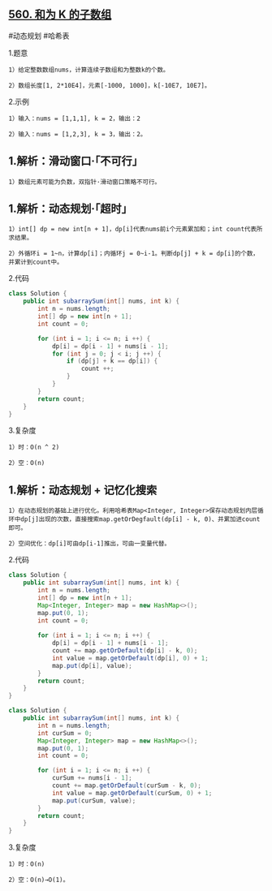 ## [560. 和为 K 的子数组](https://leetcode.cn/problems/subarray-sum-equals-k/description/)

#动态规划
#哈希表

1.题意

    1）给定整数数组nums，计算连续子数组和为整数k的个数。

    2）数组长度[1, 2*10E4]，元素[-1000, 1000]，k[-10E7, 10E7]。

2.示例

    1）输入：nums = [1,1,1], k = 2，输出：2

    2）输入：nums = [1,2,3], k = 3，输出：2。


## 1.解析：滑动窗口·「不可行」

    1）数组元素可能为负数，双指针·滑动窗口策略不可行。

## 1.解析：动态规划·「超时」

    1）int[] dp = new int[n + 1]，dp[i]代表nums前i个元素累加和；int count代表所求结果。

    2）外循环i = 1~n，计算dp[i]；内循环j = 0~i-1。判断dp[j] + k = dp[i]的个数，并累计到count中。

2.代码
```java
class Solution {
    public int subarraySum(int[] nums, int k) {
        int n = nums.length;
        int[] dp = new int[n + 1];
        int count = 0;

        for (int i = 1; i <= n; i ++) {
            dp[i] = dp[i - 1] + nums[i - 1];
            for (int j = 0; j < i; j ++) {
                if (dp[j] + k == dp[i]) {
                    count ++;
                }
            }
        }
        return count;
    }
}
```
3.复杂度

    1）时：O(n ^ 2)

    2）空：O(n)

## 1.解析：动态规划 + 记忆化搜索

    1）在动态规划的基础上进行优化。利用哈希表Map<Integer, Integer>保存动态规划内层循环中dp[j]出现的次数，直接搜索map.getOrDegfault(dp[i] - k, 0)、并累加进count即可。

    2）空间优化：dp[i]可由dp[i-1]推出，可由一变量代替。

2.代码
```java
class Solution {
    public int subarraySum(int[] nums, int k) {
        int n = nums.length;
        int[] dp = new int[n + 1];
        Map<Integer, Integer> map = new HashMap<>();
        map.put(0, 1);
        int count = 0;
      
        for (int i = 1; i <= n; i ++) {
            dp[i] = dp[i - 1] + nums[i - 1];
            count += map.getOrDefault(dp[i] - k, 0);
            int value = map.getOrDefault(dp[i], 0) + 1;
            map.put(dp[i], value);
        }
        return count;
    }
}
```
```java
class Solution {
    public int subarraySum(int[] nums, int k) {
        int n = nums.length;
        int curSum = 0;
        Map<Integer, Integer> map = new HashMap<>();
        map.put(0, 1);
        int count = 0;

        for (int i = 1; i <= n; i ++) {
            curSum += nums[i - 1];
            count += map.getOrDefault(curSum - k, 0);
            int value = map.getOrDefault(curSum, 0) + 1;
            map.put(curSum, value);
        }
        return count;
    }
}
```
3.复杂度

    1）时：O(n)

    2）空：O(n)→O(1)。
